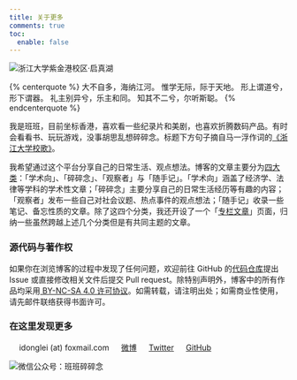 ```yaml
---
title: 关于更多
comments: true
toc:
  enable: false
---
```


![浙江大学紫金港校区·启真湖](https://web-1256060851.file.myqcloud.com/images/photos/浙大：新雪初霁（东教学楼）.jpg!500x)

{% centerquote %}
大不自多，海纳江河。
惟学无际，际于天地。
形上谓道兮，形下谓器。
礼主别异兮，乐主和同。
知其不二兮，尔听斯聪。
{% endcenterquote %}

我是班班，目前坐标香港，喜欢看一些纪录片和美剧，也喜欢折腾数码产品。有时会看看书、玩玩游戏，没事胡思乱想碎碎念。标题下方句子摘自马一浮作词的[《浙江大学校歌》](https://music.163.com/#/song?id=480235092)。

我希望通过这个平台分享自己的日常生活、观点想法。博客的文章主要分为[四大类](/overview/)：「学术向」、「碎碎念」、「观察者」与「随手记」。「学术向」涵盖了经济学、法律等学科的学术性文章；「碎碎念」主要分享自己的日常生活经历等有趣的内容；「观察者」发布一些自己对社会议题、热点事件的观点想法；「随手记」收录一些笔记、备忘性质的文章。除了这四个分类，我还开设了一个「[专栏文章](/overview/series/)」页面，归纳一些虽然跨越上述几个分类但是有共同主题的文章。

### 源代码与著作权

如果你在浏览博客的过程中发现了任何问题，欢迎前往 GitHub 的[代码仓库](https://github.com/lei2rock/blog)提出 Issue 或直接修改相关文件后提交 Pull request。除特别声明外，博客中的所有作品均采用[<i class="fab fa-creative-commons"></i> BY-NC-SA 4.0 许可协议](https://creativecommons.org/licenses/by-nc-sa/4.0/deed.zh)。如需转载，请注明出处；如需商业性使用，请先邮件联络获得书面许可。

### 在这里发现更多

　<i class="fas fa-fw fa-envelope"></i> idonglei (at) foxmail.com
　<i class="fab fa-fw fa-weibo"></i> [微博](https://weibo.com/1156774800)
　<i class="fab fa-fw fa-twitter"></i> [Twitter](https://twitter.com/lei2rock)
　<i class="fab fa-fw fa-github"></i> [GitHub](https://github.com/lei2rock)

![微信公众号：班班碎碎念](https://web-1256060851.file.myqcloud.com/images/wechat-channel.jpg!150x)
